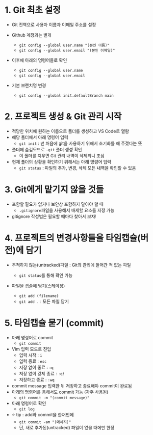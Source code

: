 # 1.  Git 최초 설정
- Git 전역으로 사용자 이름과 이메일 주소를 설정
- Github 계정과는 별개
    - `git config --global user.name "(본인 이름)"`
    - `git config --global user.email "(본인 이메일)"`
- 이후에 아래의 명령어들로 확인
    - `git config --global user.name`
    - `git config --global user.email`

- 기본 브랜치명 변경
    - `git config --global init.defaultBranch main`

# 2. 프로젝트 생성 & Git 관리 시작
- 적당한 위치에 원하는 이름으로 폴더를 생성하고 VS Code로 열람
- 해당 폴더에서 아래 명령어 입력
    - `git init` : 맨 처음에 git을 사용하기 위해서 초기화를 해 주겠다는 뜻
- 폴더에 숨김모드로 `.git` 폴더 생성 확인
    - 이 폴더를 지우면 Git 관리 내역이 삭제되니 조심
- 현재 폴더의 상황을 확인하기 위해서는 아래 명령어 입력
    - `git status` : 파일의 추가, 변경, 삭제 모든 내역을 확인할 수 있음

# 3. Git에게 맡기지 않을 것들
- 포함할 필요가 없거나 보안상 포함하지 말아야 할 때
    - `.gitignore`파일을 사용해서 배제할 요소들 지정 가능
- gitignore 작성법은 필요할 때마다 찾아서 보자!

# 4. 프로젝트의 변경사항들을 타임캡슐(버전)에 담기
- 추적하지 않는(untracked)파일 : Git의 관리에 들어간 적 없는 파일
    - `git status`를 통해 확인 가능
        
- 파일을 캡슐에 담기(스테이징)
    - `git add (filename)`
    - `git add .` : 모든 파일 담기

# 5. 타임캡슐 묻기 (commit)
- 아래 명령어로 commit
    - `git commit`
- Vim 입력 모드로 진입
    - 입력 시작 : `i`
    - 입력 종료 : `esc`
    - 저장 없이 종료 : `:q`
    - 저장 없이 강제 종료 : `:q!`
    - 저장하고 종료 : `:wq`
- commit message 입력한 뒤 저장하고 종료해야 commit이 완료됨
- 아래의 명령어를 통해서도 commit 가능 (자주 사용됨)
    - `git commit -m "(commit message)"`
- 아래 명령어로 확인
    - `git log`
- :star: tip : add와 commit을 한꺼번에
    - `git commit -am "(메세지)"`
    - 단, 새로 추가된(untracked) 파일이 없을 때에만 한정
